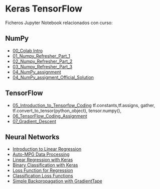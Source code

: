 # Keras TensorFlow
Ficheros Jupyter Notebook relacionados con curso:
## NumPy
+ [00_Colab Intro](https://github.com/sgcortes/KerasTensor/blob/4f2d7b4fa3b5bf9034d26f70d3c3e838437bc36b/intro_to_colab2.ipynb)
+ [01_Numpy_Refresher_Part_1](https://github.com/sgcortes/KerasTensor/blob/master/01_Numpy_Refresher_Part_1.ipynb)
+ [02_Numpy_Refresher_Part_2](https://github.com/sgcortes/KerasTensor/blob/master/02_Numpy_Refresher_Part_2.ipynb)
+ [03_Numpy_Refresher_Part_3](https://github.com/sgcortes/KerasTensor/blob/18173a3fa4f7fca22b07e48f0ca759d03185b56f/03_Numpy_Refresher_Part_3.ipynb)
+ [04_NumPy_assignment](https://github.com/sgcortes/KerasTensor/blob/95e54d9c116be3cdfefea4e5eb378e83b5563197/04_NumPy_AssignmentSolved.ipynb)
+ [04_NumPy_assigment_Official_Solution](https://github.com/sgcortes/KerasTensor/blob/0dd9db4ab56e9e24debd4599459453bdead6789a/04_NumPy_AssignmentSOLUCION_OFICIAL.ipynb)

## TensorFlow
+ [05_Introduction_to_Tensorfow_Coding](https://github.com/sgcortes/KerasTensor/blob/fdc2d18831a72028d9d31fc1844a07acd18bb15b/05_Introduction_to_Tensorfow_Coding.ipynb)
 tf.constants,tf.assigns, gather,  tf.convert_to_tensor(python_object), tensor.numpy(), 
+ [06_TensorFlow_Coding_Assignment](https://github.com/sgcortes/KerasTensor/blob/31f814e0fb78bafb93ad7a7b415d5441d4b4a7f3/06_TensorFlow_AssignmentRESUELTO.ipynb)
+ [07_Gradient_Descent](https://github.com/sgcortes/KerasTensor/blob/ed64be47845015886533a58a63e1da48b9e2dacd/07_Gradient_Descent.ipynb)

## Neural Networks
+ [Introduction to Linear Regression](https://github.com/sgcortes/KerasTensor/blob/93b14ad05df50c57a3d2001b86ba4c4836340128/09_Linear_Regression.ipynb)
+ [Auto-MPG Data Processing](https://github.com/sgcortes/KerasTensor/blob/93b14ad05df50c57a3d2001b86ba4c4836340128/Copia_de_01_Data_Processing.ipynb)
+ [Linear Regression with Keras](https://github.com/sgcortes/KerasTensor/blob/93b14ad05df50c57a3d2001b86ba4c4836340128/02_Regression_with_Keras.ipynb)
+ [Binary Classification with Keras](https://github.com/sgcortes/KerasTensor/blob/973c2f7f0365e9dbff083034aa1577b489b9d949/03_Binary_Classification_with_Keras.ipynb)
+ [Loss Function for Regression](https://github.com/sgcortes/KerasTensor/blob/0fa0120688a00092e206580f127e3fd66256a24c/04_Regression_Loss_Functions.ipynb)
+ [Classification Loss Functions](https://github.com/sgcortes/KerasTensor/blob/30f03ffce0bbc4b30af2770abb56dd4a5a2eba0f/05_Clasification_Loss_Functions.ipynb)
+ [Simple Backpropagation with GradientTape](https://github.com/sgcortes/KerasTensor/blob/55a927d88445749d176916b80f694f840f0b0d1a/07_Simple_Backprop_using_gradient_Tape.ipynb)
